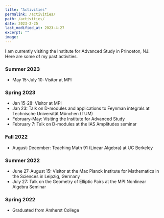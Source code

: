 ```yaml
---
title: "Activities"
permalink: /activities/
path: /activities/
date: 2023-2-25
last_modified_at: 2023-4-27
excerpt: ""
image: 
---
```


I am currently visiting the Institute for Advanced Study in Princeton, NJ. Here are some of my past activities.

### Summer 2023
* May 15-July 10: Visitor at MPI

### Spring 2023
* Jan 15-28: Visitor at MPI
* Jan 23: Talk on D-modules and applications to Feynman integrals at Technische Universität München (TUM)
* February-May: Visiting the Institute for Advanced Study
* February 7: Talk on D-modules at the IAS Amplitudes seminar

### Fall 2022
*  August-December: Teaching Math 91 (Linear Algebra) at UC Berkeley

### Summer 2022
* June 27-August 15: Visitor at the Max Planck Institute for Mathematics in the Sciences in Leipzig, Germany
* July 27: Talk on the Geometry of Elliptic Pairs at the MPI Nonlinear Algebra Seminar

### Spring 2022
* Graduated from Amherst College
